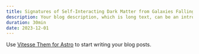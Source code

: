 ```yaml
---
title: Signatures of Self-Interacting Dark Matter from Galaxies Falling into Galaxy Clusters
description: Your blog description, which is long text, can be an introduction to the post or a paragraph of the post.
duration: 30min
date: 2023-12-01
---
```


Use [Vitesse Them for Astro](https://astro.build/themes/details/vitesse-theme-for-astro/) to start writing your blog posts.
